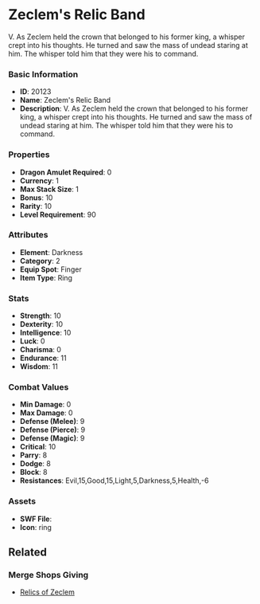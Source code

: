 # Zeclem's Relic Band

V. As Zeclem held the crown that belonged to his former king, a whisper crept into his thoughts. He turned and saw the mass of undead staring at him. The whisper told him that they were his to command.

### Basic Information

- **ID**: 20123
- **Name**: Zeclem&#039;s Relic Band
- **Description**: V. As Zeclem held the crown that belonged to his former king, a whisper crept into his thoughts. He turned and saw the mass of undead staring at him. The whisper told him that they were his to command.

### Properties

- **Dragon Amulet Required**: 0
- **Currency**: 1
- **Max Stack Size**: 1
- **Bonus**: 10
- **Rarity**: 10
- **Level Requirement**: 90

### Attributes

- **Element**: Darkness
- **Category**: 2
- **Equip Spot**: Finger
- **Item Type**: Ring

### Stats

- **Strength**: 10
- **Dexterity**: 10
- **Intelligence**: 10
- **Luck**: 0
- **Charisma**: 0
- **Endurance**: 11
- **Wisdom**: 11

### Combat Values

- **Min Damage**: 0
- **Max Damage**: 0
- **Defense (Melee)**: 9
- **Defense (Pierce)**: 9
- **Defense (Magic)**: 9
- **Critical**: 10
- **Parry**: 8
- **Dodge**: 8
- **Block**: 8
- **Resistances**: Evil,15,Good,15,Light,5,Darkness,5,Health,-6

### Assets

- **SWF File**: 
- **Icon**: ring

## Related

### Merge Shops Giving

- [Relics of Zeclem](../merge-shops/341-relics-of-zeclem.md)

